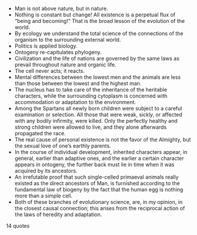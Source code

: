  - Man is not above nature, but in nature.
 - Nothing is constant but change! All existence is a perpetual flux of “being and becoming!” That is the broad lesson of the evolution of the world.
 - By ecology we understand the total science of the connections of the organism to the surrounding external world.
 - Politics is applied biology.
 - Ontogeny re-capitulates phylogeny.
 - Civilization and the life of nations are governed by the same laws as prevail throughout nature and organic life.
 - The cell never acts; it reacts.
 - Mental differences between the lowest men and the animals are less than those between the lowest and the highest man.
 - The nucleus has to take care of the inheritance of the heritable characters, while the surrounding cytoplasm is concerned with accommodation or adaptation to the environment.
 - Among the Spartans all newly born children were subject to a careful examination or selection. All those that were weak, sickly, or affected with any bodily infirmity, were killed. Only the perfectly healthy and strong children were allowed to live, and they alone afterwards propagated the race.
 - The real cause of personal existence is not the favor of the Almighty, but the sexual love of one’s earthly parents.
 - In the course of individual development, inherited characters appear, in general, earlier than adaptive ones, and the earlier a certain character appears in ontogeny, the further back must lie in time when it was acquired by its ancestors.
 - An irrefutable proof that such single-celled primaeval animals really existed as the direct ancestors of Man, is furnished according to the fundamental law of biogeny by the fact that the human egg is nothing more than a simple cell.
 - Both of these branches of evolutionary science, are, in my opinion, in the closest causal connection; this arises from the reciprocal action of the laws of heredity and adaptation.

14 quotes